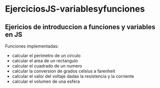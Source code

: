 # EjerciciosJS-variablesyfunciones
## Ejericios de introduccion a funciones y variables en JS
Funciones implementadas:
 * calcular el perimetro de un circulo
 * calcular el area de un rectangulo
 * calcular el cuadrado de un numero
 * calcular la conversion de grados celsius a farenheit
 * calcular el valor del voltaje dadas la resistencia y la corriente
 * calcular el volumen de una esfera
